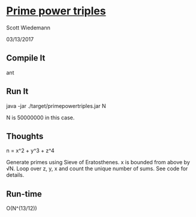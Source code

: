 # [Prime power triples](http://projecteuler.net/problem=87)
Scott Wiedemann

03/13/2017

## Compile It
ant

## Run It
java -jar ./target/primepowertriples.jar N

N is 50000000 in this case.

## Thoughts
n = x^2 + y^3 + z^4

Generate primes using Sieve of Eratosthenes.  x is bounded from above by √N.  Loop over z, y, x and count the unique number of sums.  See code for details.

## Run-time
O(N^(13/12))
